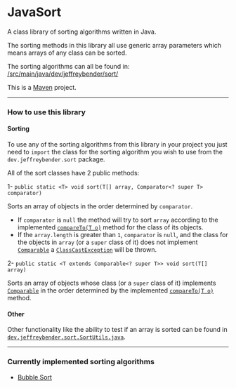 # JavaSort
A class library of sorting algorithms written in Java.

The sorting methods in this library all use generic array parameters which means arrays of any class can be sorted.

The sorting algorithms can all be found in: [/src/main/java/dev/jeffreybender/sort/](https://github.com/jeffreybender/JavaSort/tree/master/src/main/java/dev/jeffreybender/sort "/src/main/java/dev/jeffreybender/sort/")

This is a [Maven](https://maven.apache.org/ "Maven") project.

------------

### How to use this library

#### Sorting

To use any of the sorting algorithms from this library in your project you just need to `import` the class for the sorting algorithm you wish to use from the `dev.jeffreybender.sort` package.

All of the sort classes have 2 public methods:

1- `public static <T> void sort(T[] array, Comparator<? super T> comparator)`

Sorts an array of objects in the order determined by `comparator`.
- If `comparator` is `null` the method will try to sort `array` according to the implemented [`compareTo(T o)`](https://docs.oracle.com/javase/8/docs/api/java/lang/Comparable.html#compareTo-T- "`compareTo(T o)`") method for the class of its objects.
- If the `array.length` is greater than `1`, `comparator` is `null`, and the class for the objects in `array` (or a `super` class of it) does not implement [`Comparable`](https://docs.oracle.com/javase/8/docs/api/java/lang/Comparable.html "`Comparable`") a [`ClassCastException`](https://docs.oracle.com/javase/8/docs/api/java/lang/ClassCastException.html "`ClassCastException`") will be thrown.

2- `public static <T extends Comparable<? super T>> void sort(T[] array)`

Sorts an array of objects whose class (or a `super` class of it) implements [`Comparable`](https://docs.oracle.com/javase/8/docs/api/java/lang/Comparable.html "`Comparable`") in the order determined by the implemented [`compareTo(T o)`](https://docs.oracle.com/javase/8/docs/api/java/lang/Comparable.html#compareTo-T- "`compareTo(T o)`") method.

#### Other
Other functionality like the ability to test if an array is sorted can be found in [`dev.jeffreybender.sort.SortUtils.java`](https://github.com/jeffreybender/JavaSort/blob/master/src/main/java/dev/jeffreybender/sort/SortUtils.java "`dev.jeffreybender.sort.SortUtils.java`").

------------

### Currently implemented sorting algorithms
- [Bubble Sort](https://github.com/jeffreybender/JavaSort/blob/master/src/main/java/dev/jeffreybender/sort/BubbleSort.java "Bubble Sort")